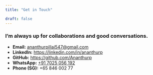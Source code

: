 ```yaml
---
title: "Get in Touch"

draft: false
---
```

### I’m always up for collaborations and good conversations.

- **Email:** [ananthurpillai547@gmail.com](mailto:ananthurpillai547@gmail.com)  
- **LinkedIn:** <https://linkedin.com/in/ananthurp>  
- **GitHub:** <https://github.com/Ananthurp>  
- **WhatsApp:** [+91 7025 056 192](https://wa.me/917025056192)  
- **Phone (SG):** +65 846 002 77
